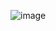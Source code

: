 ![image](https://user-images.githubusercontent.com/95237930/204636299-3b842a77-bc13-483c-afec-75ba53eda862.png)








